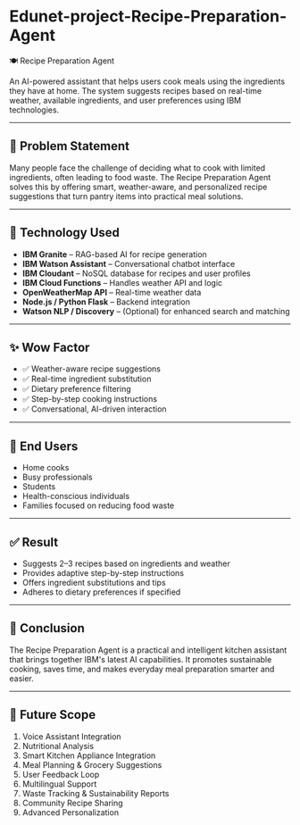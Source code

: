 # Edunet-project-Recipe-Preparation-Agent

🍽️ Recipe Preparation Agent

An AI-powered assistant that helps users cook meals using the ingredients they have at home. The system suggests recipes based on real-time weather, available ingredients, and user preferences using IBM technologies.

---

## 🧠 Problem Statement

Many people face the challenge of deciding what to cook with limited ingredients, often leading to food waste. The Recipe Preparation Agent solves this by offering smart, weather-aware, and personalized recipe suggestions that turn pantry items into practical meal solutions.

---

## 🔧 Technology Used

- **IBM Granite** – RAG-based AI for recipe generation
- **IBM Watson Assistant** – Conversational chatbot interface
- **IBM Cloudant** – NoSQL database for recipes and user profiles
- **IBM Cloud Functions** – Handles weather API and logic
- **OpenWeatherMap API** – Real-time weather data
- **Node.js / Python Flask** – Backend integration
- **Watson NLP / Discovery** – (Optional) for enhanced search and matching

---

## ✨ Wow Factor

- ✅ Weather-aware recipe suggestions
- ✅ Real-time ingredient substitution
- ✅ Dietary preference filtering
- ✅ Step-by-step cooking instructions
- ✅ Conversational, AI-driven interaction

---

## 👥 End Users

- Home cooks  
- Busy professionals  
- Students  
- Health-conscious individuals  
- Families focused on reducing food waste

---

## ✅ Result

- Suggests 2–3 recipes based on ingredients and weather
- Provides adaptive step-by-step instructions
- Offers ingredient substitutions and tips
- Adheres to dietary preferences if specified

---

## 🏁 Conclusion

The Recipe Preparation Agent is a practical and intelligent kitchen assistant that brings together IBM's latest AI capabilities. It promotes sustainable cooking, saves time, and makes everyday meal preparation smarter and easier.

---

## 🔮 Future Scope

1. Voice Assistant Integration  
2. Nutritional Analysis  
3. Smart Kitchen Appliance Integration  
4. Meal Planning & Grocery Suggestions  
5. User Feedback Loop  
6. Multilingual Support  
7. Waste Tracking & Sustainability Reports  
8. Community Recipe Sharing  
9. Advanced Personalization  
